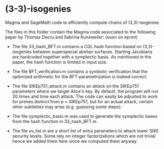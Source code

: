 # (3-3)-isogenies
Magma and SageMath code to efficiently compute chains of (3,3)-isogenies

The files in this folder contain the Magma code associated to the following paper by Thomas Decru and Sabrina Kunzweiler:
(soon on eprint)

- The file 33_hash_BFT.m contains a CGL hash function based on (3,3)-isogenies between superspecial abelian surfaces.
Starting Jacobians are hardcoded together with a symplectic basis. As mentioned in the paper, the hash function is limited in input size.

- The file BFT_verification.m contains a symbolic verification that the optimized arithmetic for the BFT-parametrization is indeed correct.

- The file SIKEp751_attack.m contains an attack on the SIKEp751 parameters where we target Alice's key. By default, the program will run 20 times and time each attack.
The code can easily be adjusted to work for primes distinct from p = SIKEp751, but for an actual attack, certain other subtleties may arise (e.g. guessing some steps).

- The file symplectic_basis.m was used to generate the symplectic bases from the hash function in 33_hash_BFT.m

- The file uv_list.m are a short list of extra parameters to attack lower SIKE security levels.
Some rely on integer factorizations which are not trivial hence we added them here since we computed them anyway.
